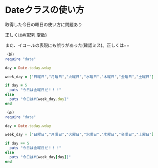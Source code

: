 # Dateクラスの使い方
取得した今日の曜日の使い方に問題あり

正しくは#{配列.変数}

また、イコールの表現にも誤りがあった(確認ミス)。正しくは==
```ruby
（誤）
require "date"

day = Date.today.wday

week_day = ["日曜日","月曜日","火曜日","水曜日","木曜日","金曜日","土曜日"]

if day = 5
  puts "今日は金曜日だ！！！"
else
  puts "今日は#{week_day.day}"
end

（正）
require "date"

day = Date.today.wday

week_day = ["日曜日","月曜日","火曜日","水曜日","木曜日","金曜日","土曜日"]

if day == 5
  puts "今日は金曜日だ！！！"
else
  puts "今日は#{week_day[day]}"
end
